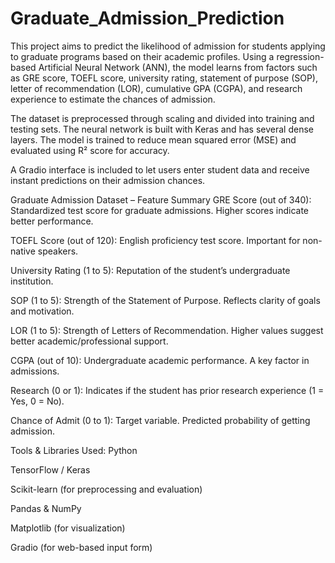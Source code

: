 # Graduate_Admission_Prediction
This project aims to predict the likelihood of admission for students applying to graduate programs based on their academic profiles. Using a regression-based Artificial Neural Network (ANN), the model learns from factors such as GRE score, TOEFL score, university rating, statement of purpose (SOP), letter of recommendation (LOR), cumulative GPA (CGPA), and research experience to estimate the chances of admission.

The dataset is preprocessed through scaling and divided into training and testing sets. The neural network is built with Keras and has several dense layers. The model is trained to reduce mean squared error (MSE) and evaluated using R² score for accuracy.

A Gradio interface is included to let users enter student data and receive instant predictions on their admission chances.

Graduate Admission Dataset – Feature Summary
GRE Score (out of 340):
Standardized test score for graduate admissions. Higher scores indicate better performance.

TOEFL Score (out of 120):
English proficiency test score. Important for non-native speakers.

University Rating (1 to 5):
Reputation of the student’s undergraduate institution.

SOP (1 to 5):
Strength of the Statement of Purpose. Reflects clarity of goals and motivation.

LOR (1 to 5):
Strength of Letters of Recommendation. Higher values suggest better academic/professional support.

CGPA (out of 10):
Undergraduate academic performance. A key factor in admissions.

Research (0 or 1):
Indicates if the student has prior research experience (1 = Yes, 0 = No).

Chance of Admit (0 to 1):
Target variable. Predicted probability of getting admission.

Tools & Libraries Used:
Python

TensorFlow / Keras

Scikit-learn (for preprocessing and evaluation)

Pandas & NumPy

Matplotlib (for visualization)

Gradio (for web-based input form)

